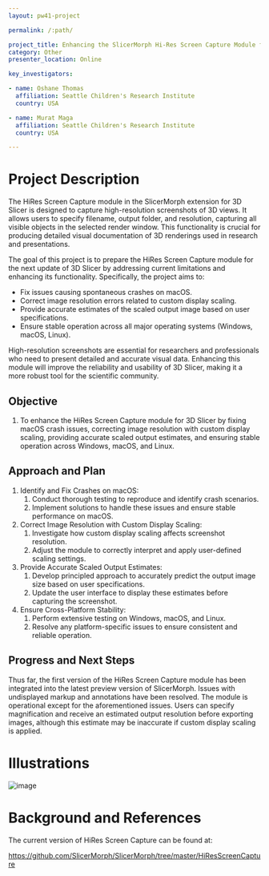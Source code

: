 ```yaml
---
layout: pw41-project

permalink: /:path/

project_title: Enhancing the SlicerMorph Hi-Res Screen Capture Module for 3D Slicer
category: Other
presenter_location: Online

key_investigators:

- name: Oshane Thomas
  affiliation: Seattle Children's Research Institute
  country: USA

- name: Murat Maga
  affiliation: Seattle Children's Research Institute
  country: USA

---
```


# Project Description

<!-- Add a short paragraph describing the project. -->


The HiRes Screen Capture module in the SlicerMorph extension for 3D Slicer is designed to capture high-resolution screenshots of 3D views. It allows users to specify filename, output folder, and resolution, capturing all visible objects in the selected render window. This functionality is crucial for producing detailed visual documentation of 3D renderings used in research and presentations.

The goal of this project is to prepare the HiRes Screen Capture module for the next update of 3D Slicer by addressing current limitations and enhancing its functionality. Specifically, the project aims to:

- Fix issues causing spontaneous crashes on macOS.
- Correct image resolution errors related to custom display scaling.
- Provide accurate estimates of the scaled output image based on user specifications.
- Ensure stable operation across all major operating systems (Windows, macOS, Linux).

High-resolution screenshots are essential for researchers and professionals who need to present detailed and accurate visual data. Enhancing this module will improve the reliability and usability of 3D Slicer, making it a more robust tool for the scientific community.



## Objective

<!-- Describe here WHAT you would like to achieve (what you will have as end result). -->


1. To enhance the HiRes Screen Capture module for 3D Slicer by fixing macOS crash issues, correcting image resolution with custom display scaling, providing accurate scaled output estimates, and ensuring stable operation across Windows, macOS, and Linux.



## Approach and Plan

<!-- Describe here HOW you would like to achieve the objectives stated above. -->


1. Identify and Fix Crashes on macOS:
    1. Conduct thorough testing to reproduce and identify crash scenarios.
    1. Implement solutions to handle these issues and ensure stable performance on macOS.
2. Correct Image Resolution with Custom Display Scaling:
    1. Investigate how custom display scaling affects screenshot resolution.
    1. Adjust the module to correctly interpret and apply user-defined scaling settings.
3. Provide Accurate Scaled Output Estimates:
    1. Develop principled approach to accurately predict the output image size based on user specifications.
    1. Update the user interface to display these estimates before capturing the screenshot.
4. Ensure Cross-Platform Stability:
    1. Perform extensive testing on Windows, macOS, and Linux.
    1. Resolve any platform-specific issues to ensure consistent and reliable operation.



## Progress and Next Steps

<!-- Update this section as you make progress, describing of what you have ACTUALLY DONE.
     If there are specific steps that you could not complete then you can describe them here, too. -->


Thus far, the first version of the HiRes Screen Capture module has been integrated into the latest preview version of SlicerMorph. Issues with undisplayed markup and annotations have been resolved. The module is operational except for the aforementioned issues. Users can specify magnification and receive an estimated output resolution before exporting images, although this estimate may be inaccurate if custom display scaling is applied.



# Illustrations

<!-- Add pictures and links to videos that demonstrate what has been accomplished. -->


![image](https://github.com/NA-MIC/ProjectWeek/assets/18602669/1d4fc9b0-357e-4f42-a08b-2cbb1a7cb075)




# Background and References

<!-- If you developed any software, include link to the source code repository.
     If possible, also add links to sample data, and to any relevant publications. -->


The current version of HiRes Screen Capture can be found at:

https://github.com/SlicerMorph/SlicerMorph/tree/master/HiResScreenCapture

